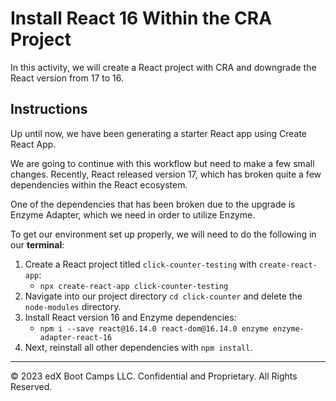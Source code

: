 # Install React 16 Within the CRA Project

In this activity, we will create a React project with CRA and downgrade the React version from 17 to 16.

## Instructions

Up until now, we have been generating a starter React app using Create React App.

We are going to continue with this workflow but need to make a few small changes. Recently, React released version 17, which has broken quite a few dependencies within the React ecosystem.

One of the dependencies that has been broken due to the upgrade is Enzyme Adapter, which we need in order to utilize Enzyme.

To get our environment set up properly, we will need to do the following in our **terminal**:
  1. Create a React project titled `click-counter-testing` with `create-react-app`:
     * `npx create-react-app click-counter-testing`
  2. Navigate into our project directory `cd click-counter` and delete the `node-modules` directory.
  3. Install React version 16 and Enzyme dependencies:
       * `npm i --save react@16.14.0 react-dom@16.14.0 enzyme enzyme-adapter-react-16`
  4. Next, reinstall all other dependencies with `npm install`.

---

© 2023 edX Boot Camps LLC. Confidential and Proprietary. All Rights Reserved.
